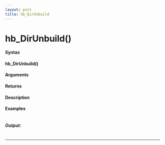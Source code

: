 ```yaml
---
layout: post
title: hb_DirUnbuild
---
```


# hb_DirUnbuild()


#### Syntax

#### hb_DirUnbuild()

#### Arguments

#### Returns

#### Description

#### Examples

```

```

##### Output:

```

```

---